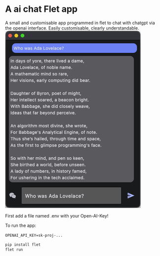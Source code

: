 # A ai chat Flet app

A small and customisable app programmed in flet to chat with chatgpt via the openai interface. Easily customisable, clearly understandable.
![AI Chat](screenshot.png)

First add a file named .env with your Open-AI-Key!

To run the app:

`OPENAI_API_KEY=sk-proj-...`

```
pip install flet
flet run 
```